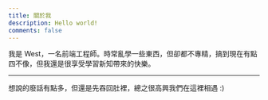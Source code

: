 ```yaml
---
title: 關於我
description: Hello world!
comments: false
---
```


我是 West，一名前端工程師。時常亂學一些東西，但卻都不專精，搞到現在有點四不像，但我還是很享受學習新知帶來的快樂。

---

想說的廢話有點多，但還是先吞回肚裡，總之很高興我們在這裡相遇 :)
